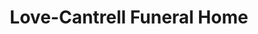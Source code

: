 ---
title: "Love-Cantrell Funeral Home"
url: /smithville/love-cantrell-funeral-home/
shop: Bestattungen
---
